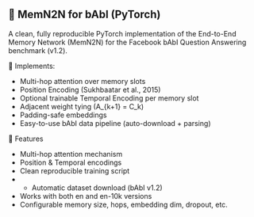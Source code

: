 ## 🧠 MemN2N for bAbI (PyTorch)
A clean, fully reproducible PyTorch implementation of the End-to-End Memory Network (MemN2N) for the Facebook bAbI Question Answering benchmark (v1.2).

🧰 Implements:
- Multi-hop attention over memory slots
- Position Encoding (Sukhbaatar et al., 2015)
- Optional trainable Temporal Encoding per memory slot
- Adjacent weight tying (A_{k+1} = C_k)
- Padding-safe embeddings
- Easy-to-use bAbI data pipeline (auto-download + parsing)

🧩 Features
- Multi-hop attention mechanism
- Position & Temporal encodings
- Clean reproducible training script
-  - Automatic dataset download (bAbI v1.2)
- Works with both en and en-10k versions
- Configurable memory size, hops, embedding dim, dropout, etc.
